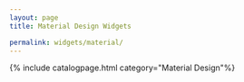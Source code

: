 ```yaml
---
layout: page
title: Material Design Widgets

permalink: widgets/material/
---
```

{% include catalogpage.html category="Material Design"%}     
